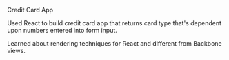 Credit Card App

Used React to build credit card app that returns card type that's dependent upon numbers entered into form input.

Learned about rendering techniques for React and different from Backbone views.
